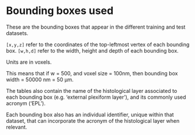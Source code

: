 # Bounding boxes used

These are the bounding boxes that appear in the different training and test datasets.

`[x,y,z]` refer to the coordinates of the top-leftmost vertex of each bounding box.
`[w,h,d]` refer to the width, height and depth of each bounding box.
 
Units are in voxels.

This means that if w = 500, and voxel size = 100nm, then bounding box width = 50000 nm = 50 µm.
 
The tables also contain the name of the histological layer associated to each bounding box (e.g. ‘external plexiform layer’), and its commonly used acronym (‘EPL’).

Each bounding box also has an individual identifier, unique within that dataset, that can incorporate the acronym of the histological layer when relevant. 
